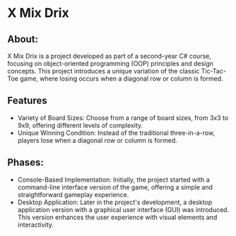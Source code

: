 # X Mix Drix
## About:
X Mix Drix is a project developed as part of a second-year C# course, focusing on object-oriented programming (OOP) principles and design concepts. 
This project introduces a unique variation of the classic Tic-Tac-Toe game, where losing occurs when a diagonal row or column is formed.

## Features
* Variety of Board Sizes: Choose from a range of board sizes, from 3x3 to 9x9, offering different levels of complexity.
* Unique Winning Condition: Instead of the traditional three-in-a-row, players lose when a diagonal row or column is formed.
  
## Phases:
* Console-Based Implementation: Initially, the project started with a command-line interface version of the game, offering a simple and straightforward gameplay experience.
* Desktop Application: Later in the project's development, a desktop application version with a graphical user interface (GUI) was introduced. This version enhances the user experience with visual elements and interactivity.
